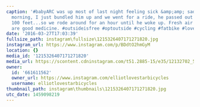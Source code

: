```yaml
---
caption: '#babyARC was up most of last night feeling sick &amp;amp; sad. After a tough
  morning, I just bundled him up and we went for a ride, he passed out after the first
  100 feet...so we rode around for an hour until he woke up. Fresh air and sunshine
  are good medicine. #outsideisfree #optoutside #cycling #fatbike #lovestarbicyclebags'
date: '2016-03-27T17:03:39'
fullsize_path: instagram\fullsize\1215326407171271820.jpg
instagram_url: https://www.instagram.com/p/BDdtO2hmGyM
location: {}
media_id: '1215326407171271820'
media_url: https://scontent.cdninstagram.com/t51.2885-15/e35/12132702_550359251801694_924566535_n.jpg?ig_cache_key=MTIxNTMyNjQwNzE3MTI3MTgyMA%3D%3D.2
owner:
  id: '661611562'
  owner_url: https://www.instagram.com/elliotlovestarbicycles
  username: elliotlovestarbicycles
thumbnail_path: instagram\thumbnails\1215326407171271820.jpg
utc_date: 1459098219
---
```

